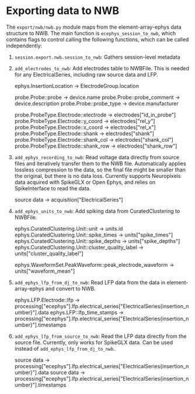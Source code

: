 # Exporting data to NWB

The `export/nwb/nwb.py` module maps from the element-array-ephys data structure to NWB.
The main function is `ecephys_session_to_nwb`, which contains flags to control calling
the following functions, which can be called independently:

1. `session.export.nwb.session_to_nwb`: Gathers session-level metadata

2. `add_electrodes_to_nwb`: Add electrodes table to NWBFile. This is needed for any
   ElectricalSeries, including raw source data and LFP.

    ephys.InsertionLocation -> ElectrodeGroup.location

    probe.Probe::probe -> device.name
    probe.Probe::probe_comment -> device.description
    probe.Probe::probe_type -> device.manufacturer

    probe.ProbeType.Electrode::electrode -> electrodes["id_in_probe"]
    probe.ProbeType.Electrode::y_coord -> electrodes["rel_y"]
    probe.ProbeType.Electrode::x_coord -> electrodes["rel_x"]
    probe.ProbeType.Electrode::shank -> electrodes["shank"]
    probe.ProbeType.Electrode::shank_col -> electrodes["shank_col"]
    probe.ProbeType.Electrode::shank_row -> electrodes["shank_row"]

3. `add_ephys_recording_to_nwb`: Read voltage data directly from source files and
   iteratively transfer them to the NWB file. Automatically applies lossless compression
   to the data, so the final file might be smaller than the original, but there is no
   data loss. Currently supports Neuropixels data acquired with SpikeGLX or Open Ephys,
   and relies on SpikeInterface to read the data.

    source data -> acquisition["ElectricalSeries"]

4. `add_ephys_units_to_nwb`: Add spiking data from CuratedClustering to NWBFile.

    ephys.CuratedClustering.Unit::unit -> units.id
    ephys.CuratedClustering.Unit::spike_times -> units["spike_times"]
    ephys.CuratedClustering.Unit::spike_depths -> units["spike_depths"]
    ephys.CuratedClustering.Unit::cluster_quality_label -> units["cluster_quality_label"]

    ephys.WaveformSet.PeakWaveform::peak_electrode_waveform -> units["waveform_mean"]

5. `add_ephys_lfp_from_dj_to_nwb`: Read LFP data from the data in element-array-ephys
   and convert to NWB.

    ephys.LFP.Electrode::lfp -> processing["ecephys"].lfp.electrical_series["ElectricalSeries{insertion_number}"].data
    ephys.LFP::lfp_time_stamps -> processing["ecephys"].lfp.electrical_series["ElectricalSeries{insertion_number}"].timestamps

6. `add_ephys_lfp_from_source_to_nwb`: Read the LFP data directly from the source file.
   Currently, only works for SpikeGLX data. Can be used instead of
   `add_ephys_lfp_from_dj_to_nwb`.

    source data -> processing["ecephys"].lfp.electrical_series["ElectricalSeries{insertion_number}"].data
    source data -> processing["ecephys"].lfp.electrical_series["ElectricalSeries{insertion_number}"].timestamps
